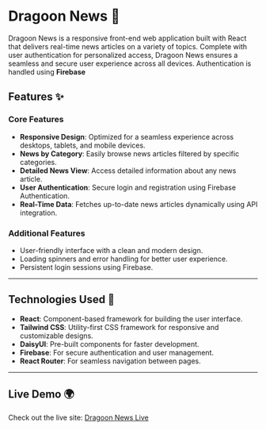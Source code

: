 # Dragoon News 📰

Dragoon News is a responsive front-end web application built with React that delivers real-time news articles on a variety of topics. Complete with user authentication for personalized access, Dragoon News ensures a seamless and secure user experience across all devices. Authentication is handled using **Firebase**

## Features ✨

### Core Features
- **Responsive Design**: Optimized for a seamless experience across desktops, tablets, and mobile devices.
- **News by Category**: Easily browse news articles filtered by specific categories.
- **Detailed News View**: Access detailed information about any news article.
- **User Authentication**: Secure login and registration using Firebase Authentication.
- **Real-Time Data**: Fetches up-to-date news articles dynamically using API integration.

### Additional Features
- User-friendly interface with a clean and modern design.
- Loading spinners and error handling for better user experience.
- Persistent login sessions using Firebase.

---

## Technologies Used 🚀

- **React**: Component-based framework for building the user interface.
- **Tailwind CSS**: Utility-first CSS framework for responsive and customizable designs.
- **DaisyUI**: Pre-built components for faster development.
- **Firebase**: For secure authentication and user management.
- **React Router**: For seamless navigation between pages.

---

## Live Demo 🌍

Check out the live site: [Dragoon News Live](https://dragon-news-auth-b58ad.web.app/category/01)

